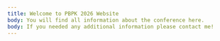 ```yaml
---
title: Welcome to PBPK 2026 Website
body: You will find all information about the conference here.
body: If you needed any additional information please contact me! 
---
```


